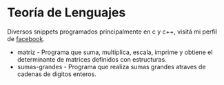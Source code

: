 # Teoría de Lenguajes

Diversos snippets programados principalmente en c y c++,
visitá mi perfil de [facebook](http://www.facebook.com/wafto).

+ matriz - Programa que suma, multiplica, escala, imprime y obtiene el determinante de matrices definidos con estructuras.
+ sumas-grandes - Programa que realiza sumas grandes atraves de cadenas de digitos enteros.
